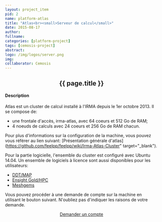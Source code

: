 ```yaml
---
layout: project_item
pid: 2
name: platform-atlas
title: "Atlas<br><small>Serveur de calcul</small>"
date: 2015-08-17
author:
fullname:
categories: [platform-project]
tags: [cemosis-project]
abstract: 
logo: /img/logos/server.png
img: 
collaborator: Cemosis
---
```


<center>
<h2>{{ page.title }}</h2>
</center>

<div class="row-fluid">
<div class="col-md-6">

#### Description

Atlas est un cluster de calcul installé à l'IRMA depuis le 1er octobre 2013.
Il se compose de:

* une frontale d'accès, irma-atlas, avec 64 coeurs et 512 Go de RAM; 
* 4 noeuds de calculs avec 24 coeurs et 256 Go de RAM chacun.

Pour plus d'informations sur la configuration de la machine, vous pouvez vous référer au lien suivant:
[Présentation générale d'atlas](https://github.com/feelpp/feelpp/wiki/Irma-Atlas-Cluster" target="_blank").

Pour la partie logicielle, l'ensemble du cluster est configuré avec Ubuntu 14.04.
Un ensemble de logiciels à licence sont aussi disponibles pour les utilisateurs:

* [DDT/MAP](https://github.com/feelpp/feelpp/wiki/ddt-map)
* [Ensight Gold/HPC](https://github.com/feelpp/feelpp/wiki/ensight)
* [Meshgems](https://github.com/feelpp/feelpp/wiki/meshgems)

Vous pouvez procéder à une demande de compte sur la machine en utilisant le bouton suivant. N'oubliez pas d'indiquer les raisons de votre demande.
<center>
<a class="btn btn-lg btn-success fp-buttons" href="/platform/atlas/account/">Demander un compte</a>
</center>

</div>
</div>
